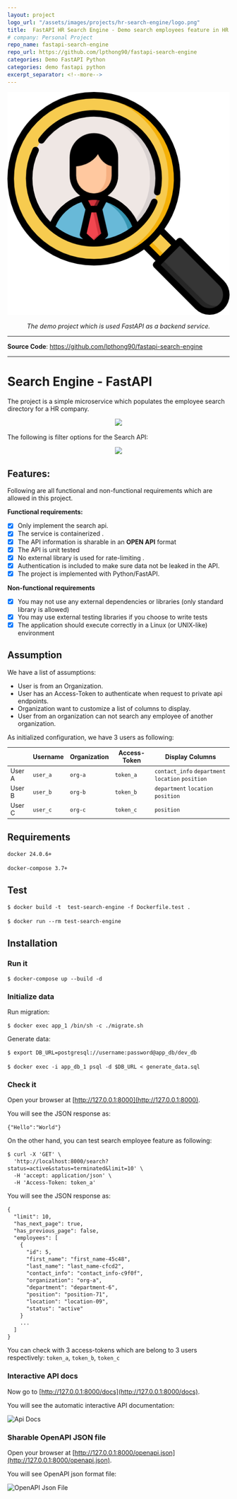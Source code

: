 ```yaml
---
layout: project
logo_url: "/assets/images/projects/hr-search-engine/logo.png"
title:  FastAPI HR Search Engine - Demo search employees feature in HR system
# company: Personal Project
repo_name: fastapi-search-engine
repo_url: https://github.com/lpthong90/fastapi-search-engine
categories: Demo FastAPI Python 
categories: demo fastapi python 
excerpt_separator: <!--more-->
---
```


<p align="center">
    <a href="/assets/images/projects/099993-fastapi-search-engine.html">
        <img class="project-thumnail-small" src="/assets/images/projects/hr-search-engine/logo.png" alt="Async Iterator">
    </a>
</p>
<p align="center">
  <em>The demo project which is used FastAPI as a backend service.</em>
</p>

<!--more-->

---

**Source  Code**: <a href="https://github.com/lpthong90/fastapi-search-engine" target="_blank">https://github.com/lpthong90/fastapi-search-engine</a>

---

# Search Engine - FastAPI
The project is a simple microservice which populates the employee search directory for a HR company.

<p align="center">
    <img src="https://lpthong90.dev/fastapi-search-engine/images/ui.png">
</p>

The following is filter options for the Search API:
<br>
<p align="center">
    <img src="https://lpthong90.dev/fastapi-search-engine/images/filters.png" width="500">
</p>

## Features:

Following are all functional and non-functional requirements which are allowed in this project.

**Functional requirements:**

-  [x] Only implement the search api.
-  [x] The service is containerized .
-  [x] The API information is sharable in an **OPEN API** format
-  [x] The API is unit tested
-  [x] No external library is used for rate-limiting .
-  [x] Authentication is included to make sure data not be leaked in the API.
-  [x] The project is implemented with Python/FastAPI.

**Non-functional requirements**

- [x] You may not use any external dependencies or libraries (only standard library is allowed)
- [x] You may use external testing libraries if you choose to write tests
- [x] The application should execute correctly in a Linux (or UNIX-like) environment

## Assumption

We have a list of assumptions:
- User is from an Organization.
- User has an Access-Token to authenticate when request to private api endpoints.
- Organization want to customize a list of columns to display.
- User from an organization can not search any employee of another organization.

As initialized configuration, we have 3 users as following:

|           |Username|Organization|Access-Token|Display Columns |
|-----------|--------|------------|------------|------------|
|User A     |`user_a`|`org-a`     |`token_a`   |`contact_info` `department` `location` `position`
|User B     |`user_b`|`org-b`     |`token_b`   |`department` `location` `position`
|User C     |`user_c`|`org-c`     |`token_c`   |`position`


## Requirements
```
docker 24.0.6+

docker-compose 3.7+
```

## Test
```
$ docker build -t  test-search-engine -f Dockerfile.test .

$ docker run --rm test-search-engine
```
## Installation

### Run it
```
$ docker-compose up --build -d
```
### Initialize data

Run migration:
```
$ docker exec app_1 /bin/sh -c ./migrate.sh
```

Generate data:
```
$ export DB_URL=postgresql://username:password@app_db/dev_db

$ docker exec -i app_db_1 psql -d $DB_URL < generate_data.sql
```

### Check it

Open your browser at  [http://127.0.0.1:8000](http://127.0.0.1:8000).

You will see the JSON response as:
```
{"Hello":"World"}
```

On the other hand, you can test search employee feature as following:
```
$ curl -X 'GET' \
  'http://localhost:8000/search?status=active&status=terminated&limit=10' \
  -H 'accept: application/json' \
  -H 'Access-Token: token_a'
``` 
You will see the JSON response as:
```
{
  "limit": 10,
  "has_next_page": true,
  "has_previous_page": false,
  "employees": [
    {
      "id": 5,
      "first_name": "first_name-45c48",
      "last_name": "last_name-cfcd2",
      "contact_info": "contact_info-c9f0f",
      "organization": "org-a",
      "department": "department-6",
      "position": "position-71",
      "location": "location-09",
      "status": "active"
    }
    ...
  ]
}
```

You can check with 3 access-tokens which are belong to 3 users respectively: `token_a`, `token_b`, `token_c`


### Interactive API docs

Now go to  [](http://127.0.0.1:8000/docs)[http://127.0.0.1:8000/docs](http://127.0.0.1:8000/docs).

You will see the automatic interactive API documentation:

![Api Docs](https://lpthong90.dev/fastapi-search-engine/images/docs.png)

### Sharable OpenAPI JSON file

Open your browser at  [http://127.0.0.1:8000/openapi.json](http://127.0.0.1:8000/openapi.json).

You will see OpenAPI json format file:

![OpenAPI Json File](https://lpthong90.dev/fastapi-search-engine/images/openapi.png)